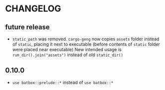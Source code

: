 # CHANGELOG

## future release

- `static_path` was removed.
  `cargo-geng` now copies `assets` folder instead of `static`, placing it next to executable
  (before contents of `static` folder were placed near executable)
  New intended usage is `run_dir().join("assets")` instead of old `static_dir()`

## 0.10.0

- `use batbox::prelude::*` instead of `use batbox::*`
